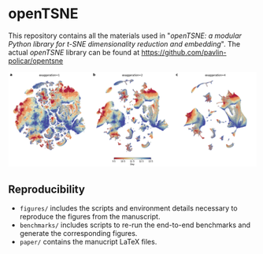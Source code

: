 # openTSNE

This repository contains all the materials used in "*openTSNE: a modular Python library for t-SNE dimensionality reduction and embedding*". The actual *openTSNE* library can be found at https://github.com/pavlin-policar/opentsne

![](paper/cao2019.png)

## Reproducibility

- `figures/` includes the scripts and environment details necessary to reproduce the figures from the manuscript.
- `benchmarks/` includes scripts to re-run the end-to-end benchmarks and generate the corresponding figures.
- `paper/` contains the manucript LaTeX files.